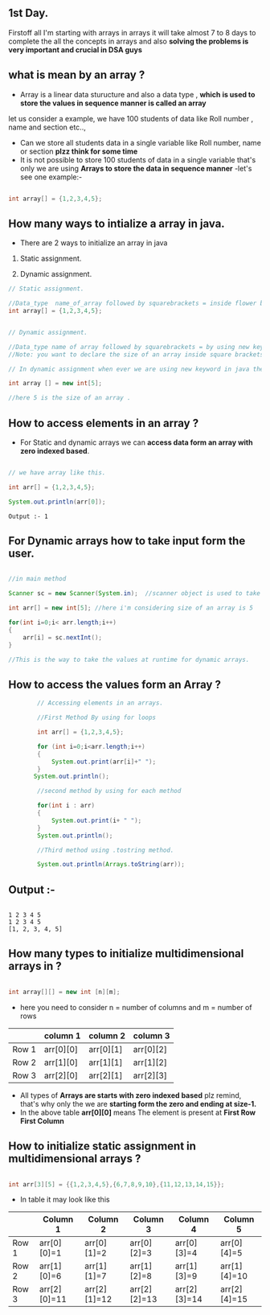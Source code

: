## 1st Day.

 Firstoff all I'm starting with arrays in arrays it will take almost 7 to 8 days to complete the all the concepts in arrays and also **solving the problems is very important and crucial in DSA guys**
## what is mean by an array ?

- Array is a linear data sturucture and also a data type , **which is used to store the values in sequence manner is called an array**

let us consider a example, we have 100 students of data like Roll number , name and section etc..,   
- Can we store all students data in a single variable like Roll number, name or section **plzz think for some time** 
-  It is not possible to store 100 students of data in a single variable that's only we are using **Arrays to store the data in sequence manner**
-let's see one example:-
```java

int array[] = {1,2,3,4,5}; 

```
## How many ways to intialize a array in java.

- There are 2 ways to initialize an array in java

1. Static assignment.

2. Dynamic assignment.


```java
// Static assignment.

//Data_type  name_of_array followed by squarebrackets = inside flower brackets you want write what type of data you wanna store.
int array[] = {1,2,3,4,5};

```


```java

// Dynamic assignment.

//Data_type name of array followed by squarebrackets = by using new keyword followed by Data_type followed by squarebrackets.
//Note: you want to declare the size of an array inside square brackets in dynamic as well as static also . In static methods don't require the size of an array.

// In dynamic assignment when ever we are using new keyword in java then it will automatically creates a object of that type here array is also a object in java.

int array [] = new int[5];

//here 5 is the size of an array .

```

## How to access elements in an array ?
- For Static and dynamic arrays we can **access data form an array with zero indexed based**.

```java

// we have array like this.

int arr[] = {1,2,3,4,5};

System.out.println(arr[0]);
```

```
Output :- 1

```
## For Dynamic arrays how to take input form the user.

```java

//in main method

Scanner sc = new Scanner(System.in);  //scanner object is used to take the input form the user.

int arr[] = new int[5]; //here i'm considering size of an array is 5

for(int i=0;i< arr.length;i++)
{
    arr[i] = sc.nextInt();
}

//This is the way to take the values at runtime for dynamic arrays.

```

## How to access the values form an Array ?

```java
        // Accessing elements in an arrays.

        //First Method By using for loops 

        int arr[] = {1,2,3,4,5};

        for (int i=0;i<arr.length;i++)
        {
            System.out.print(arr[i]+" ");
        }
       System.out.println(); 

        //second method by using for each method 

        for(int i : arr)
        {
            System.out.print(i+ " ");
        }
        System.out.println();

        //Third method using .tostring method.

        System.out.println(Arrays.toString(arr));

  ```

  ## Output :-

```

1 2 3 4 5 
1 2 3 4 5 
[1, 2, 3, 4, 5]

```
## How many types to initialize multidimensional arrays in ?

```java

int array[][] = new int [n][m];

```

- here you need to consider n = number of columns and m = number of rows

|| column 1 | column 2 | column 3 |
|-|---------|-----------|-------------|
| Row 1| arr[0][0]|arr[0][1]|arr[0][2]|
| Row 2 | arr[1][0]|arr[1][1]|arr[1][2]|
| Row 3 | arr[2][0]|arr[2][1]|arr[2][3]|

- All types of **Arrays are starts with zero indexed based** plz remind, that's why only the we are **starting form the zero and ending at size-1.** 
- In the above table **arr[0][0]** means The element is present at **First Row First Column**

## How to initialize static assignment in multidimensional arrays ?

```java

int arr[3][5] = {{1,2,3,4,5},{6,7,8,9,10},{11,12,13,14,15}};

```

- In table it may look like this 

||Column 1|Column 2|Column 3|Column 4|Column 5|
|-|-------|--------|--------|--------|--------|
|Row 1|arr[0][0]=1|arr[0][1]=2|arr[0][2]=3|arr[0][3]=4|arr[0][4]=5|
|Row 2|arr[1][0]=6|arr[1][1]=7|arr[1][2]=8|arr[1][3]=9|arr[1][4]=10|
|Row 3|arr[2][0]=11|arr[2][1]=12|arr[2][2]=13|arr[2][3]=14|arr[2][4]=15|